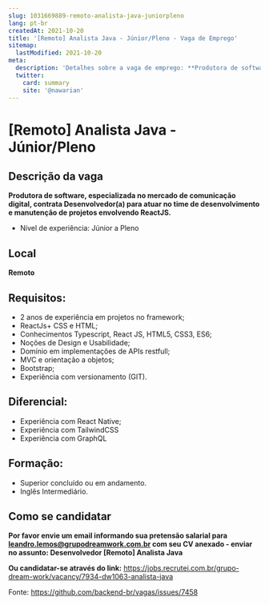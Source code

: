 ```yaml
---
slug: 1031669889-remoto-analista-java-juniorpleno
lang: pt-br
createdAt: 2021-10-20
title: '[Remoto] Analista Java - Júnior/Pleno - Vaga de Emprego'
sitemap:
  lastModified: 2021-10-20
meta:
  description: 'Detalhes sobre a vaga de emprego: **Produtora de software, especializada no mercado de comunicação digital, contrata Desenvolvedor(a) para atuar no time de desenvolvimento e manutenção de projetos envolvendo ReactJS.** - Nível de experiência: Júnior a Pleno'
  twitter:
    card: summary
    site: '@nawarian'
---
```


# [Remoto] Analista Java - Júnior/Pleno

## Descrição da vaga

**Produtora de software, especializada no mercado de comunicação digital, contrata Desenvolvedor(a) para atuar no time de desenvolvimento e manutenção de projetos envolvendo ReactJS.**

- Nível de experiência: Júnior a Pleno

## Local
**Remoto**

## Requisitos:

- 2 anos de experiência em projetos no framework;
- ReactJs+ CSS e HTML;
- Conhecimentos Typescript, React JS, HTML5, CSS3, ES6;
- Noções de Design e Usabilidade;
- Domínio em implementações de APIs restfull;
- MVC e orientação a objetos;
- Bootstrap;
- Experiência com versionamento (GIT).

## Diferencial:

- Experiência com React Native;
- Experiência com TailwindCSS
- Experiência com GraphQL

## Formação:

- Superior concluído ou em andamento.
- Inglês Intermediário.

## Como se candidatar

**Por favor envie um email informando sua pretensão salarial para leandro.lemos@grupodreamwork.com.br com seu CV anexado - enviar no assunto: Desenvolvedor [Remoto] Analista Java**

**Ou candidatar-se através do link:** https://jobs.recrutei.com.br/grupo-dream-work/vacancy/7934-dw1063-analista-java

Fonte: https://github.com/backend-br/vagas/issues/7458